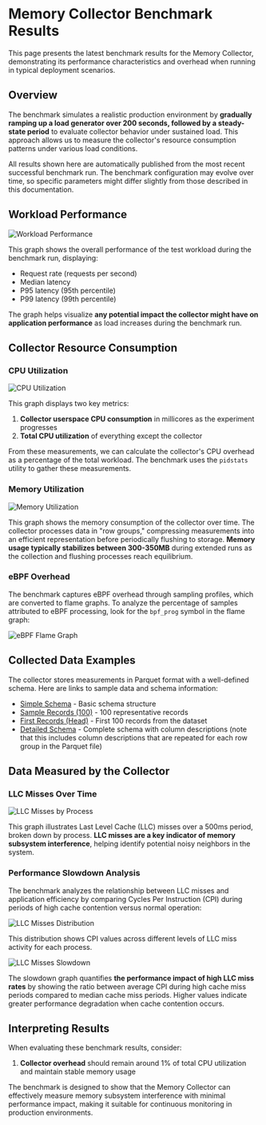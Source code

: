 # Memory Collector Benchmark Results

This page presents the latest benchmark results for the Memory Collector, demonstrating its performance characteristics and overhead when running in typical deployment scenarios.

## Overview

The benchmark simulates a realistic production environment by **gradually ramping up a load generator over 200 seconds, followed by a steady-state period** to evaluate collector behavior under sustained load. This approach allows us to measure the collector's resource consumption patterns under various load conditions.

All results shown here are automatically published from the most recent successful benchmark run. The benchmark configuration may evolve over time, so specific parameters might differ slightly from those described in this documentation.

## Workload Performance

![Workload Performance](..//benchmarks/workload_performance.png)

This graph shows the overall performance of the test workload during the benchmark run, displaying:
- Request rate (requests per second)
- Median latency
- P95 latency (95th percentile)
- P99 latency (99th percentile)

The graph helps visualize **any potential impact the collector might have on application performance** as load increases during the benchmark run.

## Collector Resource Consumption

### CPU Utilization

![CPU Utilization](/benchmarks/cpu_utilization_comparison.png)

This graph displays two key metrics:
1. **Collector userspace CPU consumption** in millicores as the experiment progresses
2. **Total CPU utilization** of everything except the collector

From these measurements, we can calculate the collector's CPU overhead as a percentage of the total workload. The benchmark uses the `pidstats` utility to gather these measurements.

### Memory Utilization

![Memory Utilization](/benchmarks/memory_utilization.png)

This graph shows the memory consumption of the collector over time. The collector processes data in "row groups," compressing measurements into an efficient representation before periodically flushing to storage. **Memory usage typically stabilizes between 300-350MB** during extended runs as the collection and flushing processes reach equilibrium.

### eBPF Overhead

The benchmark captures eBPF overhead through sampling profiles, which are converted to flame graphs. To analyze the percentage of samples attributed to eBPF processing, look for the `bpf_prog` symbol in the flame graph:

![eBPF Flame Graph](/benchmarks/flamegraph.svg)

## Collected Data Examples

The collector stores measurements in Parquet format with a well-defined schema. Here are links to sample data and schema information:

- [Simple Schema](/benchmarks/parquet-data/schema.txt) - Basic schema structure
- [Sample Records (100)](/benchmarks/parquet-data/sample-100.txt) - 100 representative records
- [First Records (Head)](/benchmarks/parquet-data/head-100.txt) - First 100 records from the dataset
- [Detailed Schema](/benchmarks/parquet-data/schema-detailed.txt) - Complete schema with column descriptions (note that this includes column descriptions that are repeated for each row group in the Parquet file)


## Data Measured by the Collector

### LLC Misses Over Time

![LLC Misses by Process](/benchmarks/llc_misses.png)

This graph illustrates Last Level Cache (LLC) misses over a 500ms period, broken down by process. **LLC misses are a key indicator of memory subsystem interference**, helping identify potential noisy neighbors in the system.

### Performance Slowdown Analysis

The benchmark analyzes the relationship between LLC misses and application efficiency by comparing Cycles Per Instruction (CPI) during periods of high cache contention versus normal operation:

![LLC Misses Distribution](/benchmarks/cpi_dist_top5_vs_mid.png)

This distribution shows CPI values across different levels of LLC miss activity for each process.

![LLC Misses Slowdown](/benchmarks/cpi_slowdown_top5_vs_mid.png)

The slowdown graph quantifies **the performance impact of high LLC miss rates** by showing the ratio between average CPI during high cache miss periods compared to median cache miss periods. Higher values indicate greater performance degradation when cache contention occurs.

## Interpreting Results

When evaluating these benchmark results, consider:

1. **Collector overhead** should remain around 1% of total CPU utilization and maintain stable memory usage

The benchmark is designed to show that the Memory Collector can effectively measure memory subsystem interference with minimal performance impact, making it suitable for continuous monitoring in production environments.